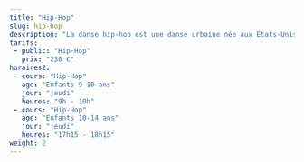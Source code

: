 ```yaml
---
title: "Hip-Hop"
slug: hip-hop
description: "La danse hip-hop est une danse urbaine née aux Etats-Unis. <br>Elle compte de multiples disciplines telles que le locking, le popping, le break, la house, le krump.... et s'inpire de beaucoup d'autres. <br>Idéal à tous les enfants qui aiment bouger et qui ont de l'énergie à revendre !"
tarifs:
 - public: "Hip-Hop"
   prix: "230 €"
horaires2:
 - cours: "Hip-Hop"
   age: "Enfants 9-10 ans"
   jour: "jeudi"
   heures: "9h - 10h"
 - cours: "Hip-Hop"
   age: "Enfants 10-14 ans"
   jour: "jeudi"
   heures: "17h15 - 18h15"
weight: 2
---
```

